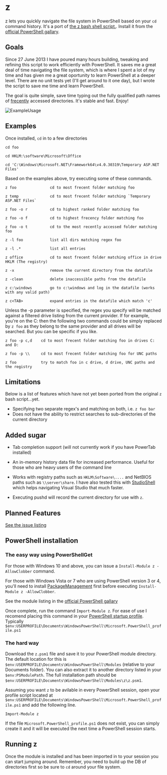 # z

z lets you quickly navigate the file system in PowerShell based on your `cd` command history. It's a port of [the z bash shell script.](README). Install it from the [official PowerShell gallary](https://www.powershellgallery.com/packages/z/).

## Goals

Since 27 June 2013 I have poured many hours building, tweaking and refining this script to work efficiently with PowerShell. It saves me a great deal of time navigating the file system, which is where I spent a lot of my time and has given me a great oportunity to learn PowerShell at a deeper level. There are no unit tests yet (I'll get around to it one day), but I wrote the script to save me time and learn PowerShell.

The goal is quite simple, save time typing out the fully qualified path names of [frecently](https://developer.mozilla.org/en-US/docs/Mozilla/Tech/Places/Frecency_algorithm) accessed directories. It's stable and fast. Enjoy!

![ExampleUsage]

## Examples

Once installed, `cd` in to a few directories

`cd foo`

`cd HKLM:\software\Microsoft\Office`

`cd 'C:\Windows\Microsoft.NET\Framework64\v4.0.30319\Temporary ASP.NET Files'`

Based on the examples above, try executing some of these commands.

	z foo				cd to most frecent folder matching foo
	
	z temp				cd to most frecent folder matching `Temporary ASP.NET Files`

	z foo -o r			cd to highest ranked folder matching foo

	z foo -o f			cd to highest frecency folder matching foo
	
	z foo -o t			cd to the most recently accessed folder matching foo
	
	z -l foo			list all dirs matching regex foo
	
	z -l .*				list all entries

	z office			cd to most frecent folder matching office in drive HKLM (The registry)
	
	z -x				remove the current directory from the datafile
	
	z -clean			delete inaccessible paths from the datafile
	
	z c:\windows		go to c:\windows and log in the datafile (works with any valid path)
	
	z c<TAB>			expand entries in the datafile which match 'c'

Unless the -p parameter is specified, the regex you specify will be matched against a filtered drive listing from the current provider. If for example, you're on the C: then the following two commands could be simply replaced by `z foo` as they belong to the same provider and all drives will be searched. But you can be specific if you like.

	z foo -p c,d	cd to most frecent folder matching foo in drives C: and D:
	
	z foo -p \\ 	cd to most frecent folder matching foo for UNC paths

	z foo			try to match foo in c drive, d drive, UNC paths and the registry

## Limitations

Below is a list of features which have not yet been ported from the original `z` bash script...yet.

* Specifying two separate regex's and matching on both, i.e. `z foo bar`
* Does not have the ability to restrict searches to sub-directories of the current directory

## Added sugar

* Tab completion support (will not currently work if you have PowerTab installed)

* An in-memory history data file for increased performance. Useful for those who are heavy users of the command line

* Works with registry paths such as `HKLM\Software\....` and NetBIOS paths such as `\\server\share`. I have also tested this with [StudioShell](https://studioshell.codeplex.com/) which helps navigating Visual Studio that much faster.

* Executing pushd will record the current directory for use with `z`.

## Planned Features

[See the issue listing](https://github.com/vincpa/z/issues)

## PowerShell installation

### The easy way using PowerShellGet

For those with Windows 10 and above, you can issue a `Install-Module z -AllowClobber` command.

For those with Windows Vista or 7 who are using PowerShell version 3 or 4, you'll need to install [PackageManagement](http://go.microsoft.com/fwlink/?LinkID=746217&clcid=0x409) first before executing `Install-Module z -AllowClobber`.

See the module listing in the [official PowerShell gallary](https://www.powershellgallery.com/packages/z/)

Once complete, run the command `Import-Module z`. For ease of use I recomend placing this command in your [PowerShell startup profile](https://technet.microsoft.com/en-us/library/bb613488(v=vs.85).aspx). Typically `$env:USERPROFILE\Documents\WindowsPowerShell\Microsoft.PowerShell_profile.ps1`

### The hard way

Download the `z.psm1` file and save it to your PowerShell module directory. The default location for this is `$env:USERPROFILE\Documents\WindowsPowerShell\Modules` (relative to your Documents folder). You can also extract it to another directory listed in your `$env:PSModulePath`. The full installation path should be `$env:USERPROFILE\Documents\WindowsPowerShell\Modules\z\z.psm1`.

Assuming you want `z` to be avilable in every PowerShell session, open your profile script located at `$env:USERPROFILE\Documents\WindowsPowerShell\Microsoft.PowerShell_profile.ps1` and add the following line.

`Import-Module z`

If the file `Microsoft.PowerShell_profile.ps1` does not exist, you can simply create it and it will be executed the next time a PowerShell session starts.

## Running z

Once the module is installed and has been imported in to your session you can start jumping around. Remember, you need to build up the DB of directories first so be sure to `cd` around your file system.

[ExampleUsage]: https://raw.githubusercontent.com/vincpa/z/master/example_usage.gif
